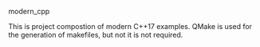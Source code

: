 modern_cpp

This is project compostion of modern C++17 examples.
QMake is used for the generation of makefiles, but not it is not required.






